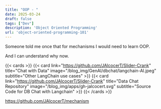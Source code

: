 ```yaml
---
title: "OOP - "
date: 2025-03-24
draft: false
tags: ["Dev"]
description: 'Object Oriented Programming'
url: 'object-oriented-programming-101'
---
```



Someone told me once that for mechanisms I would need to learn OOP.

And I can understand why now.




{{< cards >}}
  {{< card link="https://github.com/JAlcocerT/Slider-Crank" title="Chat with Data" image="/blog_img/GenAI/dbchat/langchain-AI.jpeg" subtitle="Other LangChain use cases" >}}
  {{< card link="https://github.com/JAlcocerT/Slider-Crank" title="Data Chat Repository" image="/blog_img/apps/gh-jalcocert.svg" subtitle="Source Code for DB Chat with Langchain" >}}
{{< /cards >}}


https://github.com/JAlcocerT/mechanism


<!-- 
declarative programming language (not procedural! - you dont have to tell it (the procedure) how to do it, the query engine worries about the how for you)
great for data management, manipulation and analytics
relational data model -->